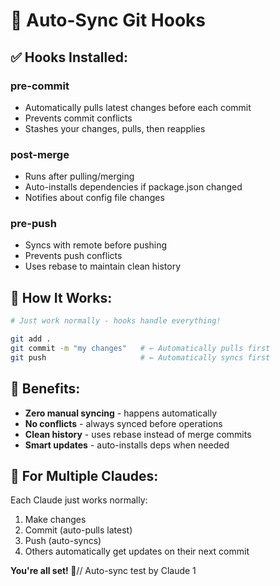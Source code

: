# 🔄 Auto-Sync Git Hooks

## ✅ **Hooks Installed:**

### **pre-commit**
- Automatically pulls latest changes before each commit
- Prevents commit conflicts
- Stashes your changes, pulls, then reapplies

### **post-merge**
- Runs after pulling/merging
- Auto-installs dependencies if package.json changed
- Notifies about config file changes

### **pre-push**
- Syncs with remote before pushing
- Prevents push conflicts
- Uses rebase to maintain clean history

## 🚀 **How It Works:**

```bash
# Just work normally - hooks handle everything!

git add .
git commit -m "my changes"   # ← Automatically pulls first
git push                     # ← Automatically syncs first
```

## 🎯 **Benefits:**
- **Zero manual syncing** - happens automatically
- **No conflicts** - always synced before operations
- **Clean history** - uses rebase instead of merge commits
- **Smart updates** - auto-installs deps when needed

## 🔧 **For Multiple Claudes:**
Each Claude just works normally:
1. Make changes
2. Commit (auto-pulls latest)
3. Push (auto-syncs)
4. Others automatically get updates on their next commit

**You're all set! 🎉**// Auto-sync test by Claude 1
